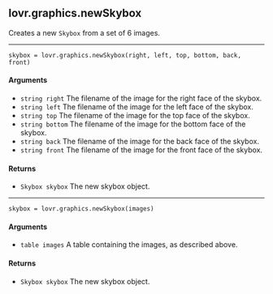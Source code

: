<!--
category: reference
-->

lovr.graphics.newSkybox
---

Creates a new `Skybox` from a set of 6 images.

---

    skybox = lovr.graphics.newSkybox(right, left, top, bottom, back, front)

#### Arguments

- `string right` The filename of the image for the right face of the skybox.
- `string left` The filename of the image for the left face of the skybox.
- `string top` The filename of the image for the top face of the skybox.
- `string bottom` The filename of the image for the bottom face of the skybox.
- `string back` The filename of the image for the back face of the skybox.
- `string front` The filename of the image for the front face of the skybox.

#### Returns

- `Skybox skybox` The new skybox object.

---

    skybox = lovr.graphics.newSkybox(images)

#### Arguments

- `table images` A table containing the images, as described above.

#### Returns

- `Skybox skybox` The new skybox object.
